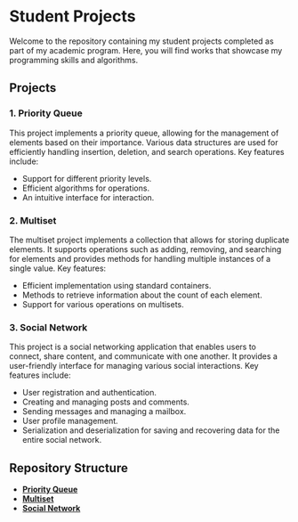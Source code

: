 # Student Projects

Welcome to the repository containing my student projects completed as part of my academic program. Here, you will find works that showcase my programming skills and algorithms.

## Projects

### 1. Priority Queue

This project implements a priority queue, allowing for the management of elements based on their importance. Various data structures are used for efficiently handling insertion, deletion, and search operations. Key features include:

- Support for different priority levels.
- Efficient algorithms for operations.
- An intuitive interface for interaction.

### 2. Multiset

The multiset project implements a collection that allows for storing duplicate elements. It supports operations such as adding, removing, and searching for elements and provides methods for handling multiple instances of a single value. Key features:

- Efficient implementation using standard containers.
- Methods to retrieve information about the count of each element.
- Support for various operations on multisets.

### 3. Social Network

This project is a social networking application that enables users to connect, share content, and communicate with one another. It provides a user-friendly interface for managing various social interactions. Key features include:

- User registration and authentication.
- Creating and managing posts and comments.
- Sending messages and managing a mailbox.
- User profile management.
- Serialization and deserialization for saving and recovering data for the entire social network.


## Repository Structure

- [**Priority Queue**](https://github.com/IRomanchuk06/priority_queue.git)
- [**Multiset**](https://github.com/IRomanchuk06/multiset.git)
- [**Social Network**](https://github.com/yourusername/social_network.git)

